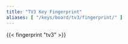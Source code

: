 ```yaml
---
title: "TV3 Key Fingerprint"
aliases: [ "/keys/board/tv3/fingerprint/" ]
---
```

{{< fingerprint "tv3" >}}